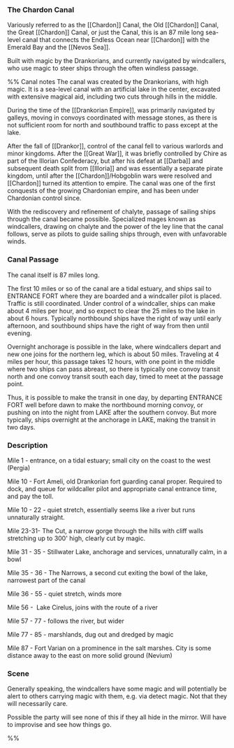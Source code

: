 ### The Chardon Canal

Variously referred to as the [[Chardon]] Canal, the Old [[Chardon]] Canal, the Great [[Chardon]] Canal, or just the Canal, this is an 87 mile long sea-level canal that connects the Endless Ocean near [[Chardon]] with the Emerald Bay and the [[Nevos Sea]]. 

Built with magic by the Drankorians, and currently navigated by windcallers, who use magic to steer ships through the often windless passage. 

%% Canal notes
The canal was created by the Drankorians, with high magic. It is a sea-level canal with an artificial lake in the center, excavated with extensive magical aid, including two cuts through hills in the middle.

During the time of the [[Drankorian Empire]], was primarily navigated by galleys, moving in convoys coordinated with message stones, as there is not sufficient room for north and southbound traffic to pass except at the lake.

After the fall of [[Drankor]], control of the canal fell to various warlords and minor kingdoms. After the [[Great War]], it was briefly controlled by Chire as part of the Illorian Confederacy, but after his defeat at [[Darba]] and subsequent death split from [[Illoria]] and was essentially a separate pirate kingdom, until after the [[Chardon]]/Hobgoblin wars were resolved and [[Chardon]] turned its attention to empire. The canal was one of the first conquests of the growing Chardonian empire, and has been under Chardonian control since.

With the rediscovery and refinement of chalyte, passage of sailing ships through the canal became possible. Specialized mages known as windcallers, drawing on chalyte and the power of the ley line that the canal follows, serve as pilots to guide sailing ships through, even with unfavorable winds.

### Canal Passage

The canal itself is 87 miles long.

The first 10 miles or so of the canal are a tidal estuary, and ships sail to ENTRANCE FORT where they are boarded and a windcaller pilot is placed. Traffic is still coordinated. Under control of a windcaller, ships can make about 4 miles per hour, and so expect to clear the 25 miles to the lake in about 6 hours. Typically northbound ships have the right of way until early afternoon, and southbound ships have the right of way from then until evening.

Overnight anchorage is possible in the lake, where windcallers depart and new one joins for the northern leg, which is about 50 miles. Traveling at 4 miles per hour, this passage takes 12 hours, with one point in the middle where two ships can pass abreast, so there is typically one convoy transit north and one convoy transit south each day, timed to meet at the passage point.

Thus, it is possible to make the transit in one day, by departing ENTRANCE FORT well before dawn to make the northbound morning convoy, or pushing on into the night from LAKE after the southern convoy. But more typically, ships overnight at the anchorage in LAKE, making the transit in two days.

### Description

Mile 1 - entrance, on a tidal estuary; small city on the coast to the west (Pergia)

Mile 10 - Fort Ameli, old Drankorian fort guarding canal proper. Required to dock, and queue for wildcaller pilot and appropriate canal entrance time, and pay the toll.

Mile 10 - 22 - quiet stretch, essentially seems like a river but runs unnaturally straight.

Mile 23-31- The Cut, a narrow gorge through the hills with cliff walls stretching up to 300' high, clearly cut by magic.

Mile 31 - 35 - Stillwater Lake, anchorage and services, unnaturally calm, in a bowl

Mile 35 - 36 - The Narrows, a second cut exiting the bowl of the lake, narrowest part of the canal

Mile 36 - 55 - quiet stretch, winds more

Mile 56 -  Lake Cirelus, joins with the route of a river

Mile 57 - 77 - follows the river, but wider

Mile 77 - 85 - marshlands, dug out and dredged by magic

Mile 87 - Fort Varian on a prominence in the salt marshes. City is some distance away to the east on more solid ground (Nevium)

### Scene

Generally speaking, the windcallers have some magic and will potentially be alert to others carrying magic with them, e.g. via detect magic. Not that they will necessarily care.

Possible the party will see none of this if they all hide in the mirror. Will have to improvise and see how things go.

%%